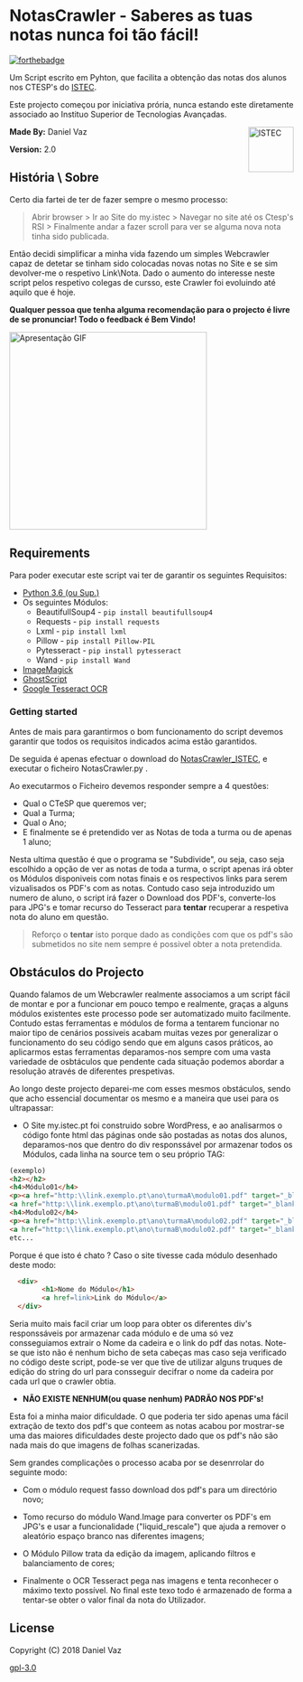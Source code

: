 # NotasCrawler - Saberes as tuas notas nunca foi tão fácil!

[![forthebadge](https://forthebadge.com/images/badges/made-with-python.svg)](https://forthebadge.com)

Um Script escrito em Pyhton, que facilita a obtenção das notas dos alunos nos CTESP's do [ISTEC](http://www.istec.pt/ctesp/). 

Este projecto começou por iniciativa prória, nunca estando este diretamente associado ao Instituo Superior de Tecnologias Avançadas.


**Made By:** Daniel Vaz 
<a href="https://aimeos.org/">
    <img src="http://www.ocupacional.pt/cursos/istec.png" title="ISTEC" align="right" height="80" />
</a>

**Version:** 2.0

## História \ Sobre

Certo dia fartei de ter de fazer sempre o mesmo processo:

>Abrir browser > Ir ao Site do my.istec > Navegar no site até os Ctesp's RSI > Finalmente andar a fazer scroll para ver se alguma nova nota tinha sido publicada.

Então decidi simplificar a minha vida fazendo um simples Webcrawler capaz de detetar se tinham sido colocadas novas notas no Site e se sim devolver-me o respetivo Link\Nota. Dado o aumento do interesse neste script pelos respetivo colegas de cursso, este Crawler foi evoluindo até aquilo que é hoje.

**Qualquer pessoa que tenha alguma recomendação para o projecto é livre de se pronunciar! Todo o feedback é Bem Vindo!**


<img src="https://media.giphy.com/media/8PvAjFc4OVR79lQBoJ/giphy.gif" title="Apresentação GIF" align="center" height="350" />


## Requirements
Para poder executar este script vai ter de garantir os seguintes Requisitos: 

 * [Python 3.6 (ou Sup.)](https://www.python.org/downloads/)
 * Os seguintes Módulos:
    - BeautifullSoup4   - ``pip install beautifullsoup4``
    - Requests          - ``pip install requests``
    - Lxml              - ``pip install lxml``
    - Pillow            - ``pip install Pillow-PIL``
    - Pytesseract       - ``pip install pytesseract``
    - Wand              - ``pip install Wand``
* [ImageMagick](https://www.imagemagick.org/script/download.php)
* [GhostScript](https://www.ghostscript.com/download/gsdnld.html)
* [Google Tesseract OCR](https://github.com/tesseract-ocr/tesseract/wiki)


### Getting started

Antes de mais para garantirmos o bom funcionamento do script devemos garantir que todos os requisitos indicados acima estão garantidos.

De seguida é apenas efectuar o download do [NotasCrawler_ISTEC](https://github.com/Daniel-Vaz/NotasCrawler_ISTEC.git), e executar o ficheiro NotasCrawler.py .

Ao executarmos o Ficheiro devemos responder sempre a 4 questões:

- Qual o CTeSP que queremos ver;
- Qual a Turma;
- Qual o Ano;
- E finalmente se é pretendido ver as Notas de toda a turma ou de apenas 1 aluno;

Nesta ultima questão é que o programa se "Subdivide", ou seja, caso seja escolhido a opção de ver as notas de toda a turma, o script apenas irá obter os Módulos disponiveis com notas finais e os respectivos links para serem vizualisados os PDF's com as notas. Contudo caso seja introduzido um numero de aluno, o script irá fazer o Download dos PDF's, converte-los para JPG's e tomar recurso do Tesseract para **tentar**  recuperar a respetiva nota do aluno em questão.

 >Reforço o **tentar** isto porque dado as condições com que os pdf's são submetidos no site nem sempre é possivel obter a nota pretendida.


## Obstáculos do Projecto
Quando falamos de um Webcrawler realmente associamos a um script fácil de montar e por a funcionar em pouco tempo e realmente, graças a alguns módulos existentes este processo pode ser automatizado muito facilmente. Contudo estas ferramentas e módulos de forma a tentarem funcionar no maior tipo de cenários possiveis acabam muitas vezes por generalizar o funcionamento do seu código sendo que em alguns casos práticos, ao aplicarmos estas ferramentas deparamos-nos sempre com uma vasta variedade de osbtáculos que pendente cada situação podemos abordar a resolução através de diferentes prespetivas.

Ao longo deste projecto deparei-me com esses mesmos obstáculos, sendo que acho essencial documentar os mesmo e a maneira que usei para os ultrapassar:

  * O Site my.istec.pt foi construido sobre WordPress, e ao analisarmos o código fonte html das páginas onde são postadas as notas dos alunos, deparamos-nos que dentro do div responssável por armazenar todos os Módulos, cada linha na source tem o seu próprio TAG:


```html
(exemplo)
<h2></h2>
<h4>Módulo01</h4>
<p><a href="http:\\link.exemplo.pt\ano\turmaA\modulo01.pdf" target="_blank">Turma A</a><br />
<a href="http:\\link.exemplo.pt\ano\turmaB\modulo01.pdf" target="_blank">Turma B</a></p>
<h4>Modulo02</h4>
<p><a href="http:\\link.exemplo.pt\ano\turmaA\modulo02.pdf" target="_blank">Turma A</a><br />
<a href="http:\\link.exemplo.pt\ano\turmaB\modulo02.pdf" target="_blank">Turma B</a></p>
etc...
```


  Porque é que isto é chato ?
  Caso o site tivesse cada módulo desenhado deste modo:


```html
  <div>
        <h1>Nome do Módulo</h1>
        <a href=link>Link do Módulo</a>
  </div>
```


Seria muito mais facil criar um loop para obter os diferentes div's responssáveis por armazenar cada módulo e de uma só vez consseguiamos extrair o Nome da cadeira e o link do pdf das notas. Note-se que isto não é nenhum bicho de seta cabeças mas caso seja verificado no código deste script, pode-se ver que tive de utilizar alguns truques de edição do string do url para consseguir decifrar o nome da cadeira por cada url que o crawler obtia. 

  * **NÃO EXISTE NENHUM(ou quase nenhum) PADRÃO NOS PDF's!**

Esta foi a minha maior dificuldade. O que poderia ter sido apenas uma fácil extração de texto dos pdf's que conteem as notas acabou por mostrar-se uma das maiores dificuldades deste projecto dado que os pdf's não são nada mais do que imagens de folhas scanerizadas. 
 
 Sem grandes complicações o processo acaba por se desenrrolar do seguinte modo:

- Com o módulo request fasso download dos pdf's para um directório novo;

- Tomo recurso do módulo Wand.Image para converter os PDF's em JPG's e usar a funcionalidade ("liquid_rescale") que ajuda a remover o aleatório espaço branco nas diferentes imagens;

- O Módulo Pillow trata da edição da imagem, aplicando filtros e balanciamento de cores;

- Finalmente o OCR Tesseract pega nas imagens e tenta reconhecer o máximo texto possível.
No final este texo todo é armazenado de forma a tentar-se obter o valor final da nota do Utilizador.

## License
Copyright (C) 2018  Daniel Vaz   

[gpl-3.0](https://choosealicense.com/licenses/gpl-3.0/)
